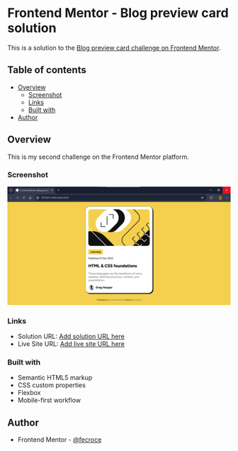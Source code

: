 # Frontend Mentor - Blog preview card solution

This is a solution to the [Blog preview card challenge on Frontend Mentor](https://www.frontendmentor.io/challenges/blog-preview-card-ckPaj01IcS).

## Table of contents

- [Overview](#overview)
  - [Screenshot](#screenshot)
  - [Links](#links)
  - [Built with](#built-with)
- [Author](#author)

## Overview

This is my second challenge on the Frontend Mentor platform.

### Screenshot

![](./assets/images/screenshot.png)

### Links

- Solution URL: [Add solution URL here](https://github.com/fecroce/blog-preview-card.git)
- Live Site URL: [Add live site URL here](http://blogpreviewcard.io/)

### Built with

- Semantic HTML5 markup
- CSS custom properties
- Flexbox
- Mobile-first workflow

## Author

- Frontend Mentor - [@fecroce](https://www.frontendmentor.io/profile/fecroce)
